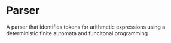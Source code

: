 # Parser
A parser that identifies tokens for arithmetic expressions using a deterministic finite automata and funcitonal programming
